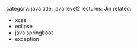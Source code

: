 category: java
title: java level2
lectures: Jin
related:

- xcss
- eclipse
- java springboot
- exception
